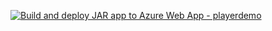 [![Build and deploy JAR app to Azure Web App - playerdemo](https://github.com/plaul/deleteme1/actions/workflows/main_playerdemo.yml/badge.svg)](https://github.com/plaul/deleteme1/actions/workflows/main_playerdemo.yml)
